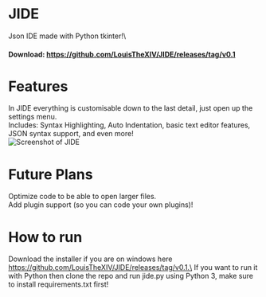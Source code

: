 # JIDE
Json IDE made with Python tkinter!\
#### Download: https://github.com/LouisTheXIV/JIDE/releases/tag/v0.1

# Features
In JIDE everything is customisable down to the last detail, just open up the settings menu.\
Includes: Syntax Highlighting, Auto Indentation, basic text editor features, JSON syntax support, and even more!\
![Screenshot of JIDE](https://cdn.discordapp.com/attachments/753096420680138812/888458780562567188/unknown.png)

# Future Plans
Optimize code to be able to open larger files.\
Add plugin support (so you can code your own plugins)!

# How to run
Download the installer if you are on windows here https://github.com/LouisTheXIV/JIDE/releases/tag/v0.1.\
If you want to run it with Python then clone the repo and run jide.py using Python 3, make sure to install requirements.txt first!
